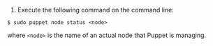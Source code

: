1. Execute the following command on the command line:

<code>$ sudo puppet node status &lt;node&gt;</code>

where <code>&lt;node&gt;</code> is the name of an actual node that Puppet is managing.